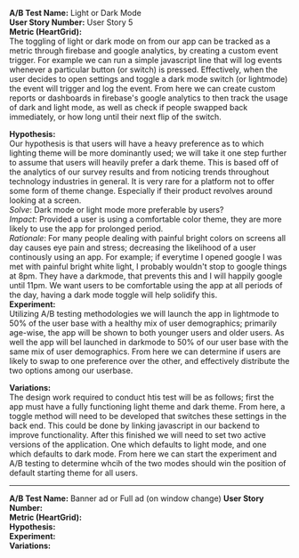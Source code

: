 **A/B Test Name:**  Light or Dark Mode  
**User Story Number:**  User Story 5  
**Metric (HeartGrid):**     
The toggling of light or dark mode on from our app can be tracked as a metric through firebase and google analytics, by creating a custom event trigger. For example we can run a simple javascript line that will log events whenever a particular button (or switch) is pressed. Effectively, when the user decides to open settings and toggle a dark mode switch (or lightmode) the event will trigger and log the event. From here we can create custom reports or dashboards in firebase's google analytics to then track the usage of dark and light mode, as well as check if people swapped back immediately, or how long until their next flip of the switch.  
  
**Hypothesis:**    
Our hypothesis is that users will have a heavy preference as to which lighting theme will be more dominantly used; we will take it one step further to assume that users will heavily prefer a dark theme. This is based off of the analytics of our survey results and from noticing trends throughout technology industries in general. It is very rare for a platform not to offer some form of theme change. Especially if their product revolves around looking at a screen.  
*Solve*: Dark mode or light mode more preferable by users?  
*Impact*: Provided a user is using a comfortable color theme, they are more likely to use the app for prolonged period.  
*Rationale*: For many people dealing with painful bright colors on screens all day causes eye pain and stress; decreasing the likelihood of a user continously using an app. For example; if everytime I opened google I was met with painful bright white light, I probably wouldn't stop to google things at 8pm. They have a darkmode, that prevents this and I will happily google until 11pm. We want users to be comfortable using the app at all periods of the day, having a dark mode toggle will help solidify this.  
**Experiment:**   
Utilizing A/B testing methodologies we will launch the app in lightmode to 50% of the user base with a healthy mix of user demographics; primarily age-wise, the app will be shown to both younger users and older users. As well the app will bel launched in darkmode to 50% of our user base with the same mix of user demographics. From here we can determine if users are likely to swap to one preference over the other, and effectively distribute the two options among our userbase.  

**Variations:**  
The design work required to conduct htis test will be as follows; first the app must have a fully functioning light theme and dark theme. From here, a toggle method will need to be developed that switches these settings in the back end. This could be done by linking javascript in our backend to improve functionality. After this finished we will need to set two active versions of the application. One which defaults to light mode, and one which defaults to dark mode. From here we can start the experiment and A/B testing to determine whcih of the two modes should win the position of default starting theme for all users.  
  
--------------------------------------------------  

**A/B Test Name:**  Banner ad or Full ad (on window change)
**User Story Number:**  
**Metric (HeartGrid):**  
**Hypothesis:**   
**Experiment:**    
**Variations:**
